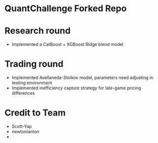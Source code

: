 # QuantChallenge Forked Repo

# Research round
- Implemented a CatBoost + XGBoost Ridge blend model

# Trading round
- Implemented Avellaneda-Stoikov model, parameters need adjusting in testing environment
- Implemented inefficiency capture strategy for late-game pricing differences

# Credit to Team
- Scott-Yap
- newtonianton
-
